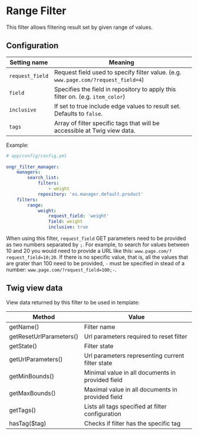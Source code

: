 # Range Filter

This filter allows filtering result set by given range of values.

## Configuration

| Setting name    | Meaning                                                                           |
|-----------------|-----------------------------------------------------------------------------------|
| `request_field` | Request field used to specify filter value. (e.g. `www.page.com/?request_field=4`)|
| `field`         | Specifies the field in repository to apply this filter on. (e.g. `item_color`)    |
| `inclusive`     | If set to true include edge values to result set. Defaults to `false`.            |
| `tags`          | Array of filter specific tags that will be accessible at Twig view data.          |
  
Example:
  
```yaml
# app/config/config.yml
    
ongr_filter_manager:
    managers:
        search_list:
            filters:
                - weight
            repository: 'es.manager.default.product'
    filters:
        range:
            weight:
                request_field: 'weight'
                field: weight
                inclusive: true
```

When using this filter, `request_field` GET parameters need to be provided as two numbers separated 
by `;`. For example, to search for values between 10 and 20 you would need to provide a URL like this:
`www.page.com/?request_field=10;20`. If there is no specific value, that is, all the values that are
 grater than 100 need to be provided, `-` must be specified in stead of a number:
`www.page.com/?request_field=100;-`.

## Twig view data

View data returned by this filter to be used in template:
 
| Method                  | Value                                            | 
|-------------------------|--------------------------------------------------|
| getName()               | Filter name                                      |
| getResetUrlParameters() | Url parameters required to reset filter          |
| getState()              | Filter state                                     |
| getUrlParameters()      | Url parameters representing current filter state |
| getMinBounds()          | Minimal value in all documents in provided field |
| getMaxBounds()          | Maximal value in all documents in provided field |
| getTags()               | Lists all tags specified at filter configuration |
| hasTag($tag)            | Checks if filter has the specific tag            |
